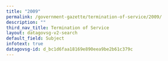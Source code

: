 ```yaml
---
title: "2009"
permalink: /government-gazette/termination-of-service/2009/
description: ""
third_nav_title: Termination of Service
layout: datagovsg-v2-search
default_field: Subject
infotext: true
datagovsg-id: d_bc1d6faa18169e890eea9be2b61c379c
---
```

